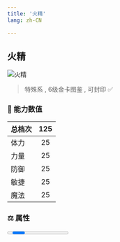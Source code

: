 ```yaml
---
title: '火精'
lang: zh-CN

---
```


<RouterBack />

## 火精

![火精](https://user-images.githubusercontent.com/78347270/115957952-3c1dad80-a540-11eb-8c12-7f158a1f09cb.gif) 

> 特殊系 , 6级金卡图鉴<Card :type="2" /> , 可封印 ✅ 


### 💪 能力数值

| 总档次       | 125            |
| :----------- |:-------------:|
| 体力      | 25   <Stars :number="2.5" />  |
| 力量      | 25   <Stars :number="2.5" />  |
| 防御      | 25   <Stars :number="2.5" />  | 
| 敏捷      | 25  <Stars :number="2.5" />  | 
| 魔法      | 25  <Stars :number="2.5" />   | 


### ⚖️ 属性


<Progress earth :number="0" />

<Progress water :number="0" />

<Progress fire :number="10" />

<Progress wind :number="0" />

### ✨ 技能栏 <Strong>9个</Strong>

- 攻击
- 防御
- 强力火焰魔法 Lv1

### 👶 1级出现点

- 法兰城乐透彩卷，奖品







